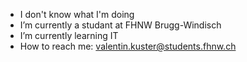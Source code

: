 - I don't know what I'm doing
- I’m currently a studant at FHNW Brugg-Windisch
- I’m currently learning IT
- How to reach me: valentin.kuster@students.fhnw.ch

